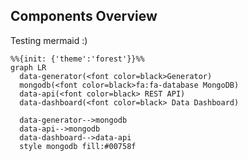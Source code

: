 
## Components Overview

Testing mermaid :)

```mermaid
%%{init: {'theme':'forest'}}%%
graph LR
  data-generator(<font color=black>Generator)
  mongodb(<font color=black>fa:fa-database MongoDB)
  data-api(<font color=black> REST API)
  data-dashboard(<font color=black> Data Dashboard)

  data-generator-->mongodb
  data-api-->mongodb
  data-dashboard-->data-api
  style mongodb fill:#00758f
```
